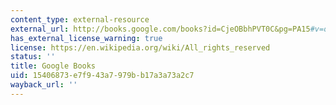 ```yaml
---
content_type: external-resource
external_url: http://books.google.com/books?id=CjeOBbhPVT0C&pg=PA15#v=onepage
has_external_license_warning: true
license: https://en.wikipedia.org/wiki/All_rights_reserved
status: ''
title: Google Books
uid: 15406873-e7f9-43a7-979b-b17a3a73a2c7
wayback_url: ''
---
```

